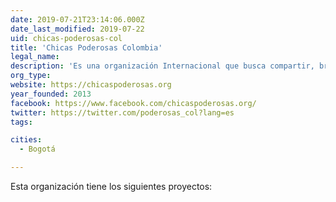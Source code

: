 ```yaml
---
date: 2019-07-21T23:14:06.000Z
date_last_modified: 2019-07-22
uid: chicas-poderosas-col
title: 'Chicas Poderosas Colombia'
legal_name: 
description: 'Es una organización Internacional que busca compartir, brindar e introducir a mujeres en Latinoamérica en medios digitales y a tener herramientas de innovación en nuevos medio de comunicación. Hoy en día Chicas Poderosas cuenta con comunidades en trece países, donde continuan capacitando a embajadoras y embajadores en nuevos medios y liderazgo.'
org_type: 
website: https://chicaspoderosas.org
year_founded: 2013
facebook: https://www.facebook.com/chicaspoderosas.org/
twitter: https://twitter.com/poderosas_col?lang=es
tags:

cities: 
  - Bogotá

---
```


Esta organización tiene los siguientes proyectos:


